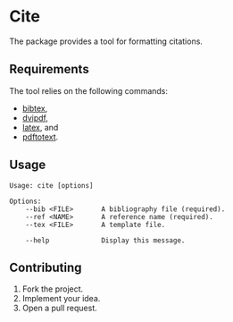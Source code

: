# Cite

The package provides a tool for formatting citations.

## Requirements

The tool relies on the following commands:

* [bibtex][1],
* [dvipdf][2],
* [latex][3], and
* [pdftotext][4].

## Usage

```
Usage: cite [options]

Options:
    --bib <FILE>       A bibliography file (required).
    --ref <NAME>       A reference name (required).
    --tex <FILE>       A template file.

    --help             Display this message.
```

## Contributing

1. Fork the project.
2. Implement your idea.
3. Open a pull request.

[1]: http://www.bibtex.org
[2]: http://linux.die.net/man/1/dvipdf
[3]: http://www.latex-project.org
[4]: http://www.foolabs.com/xpdf
